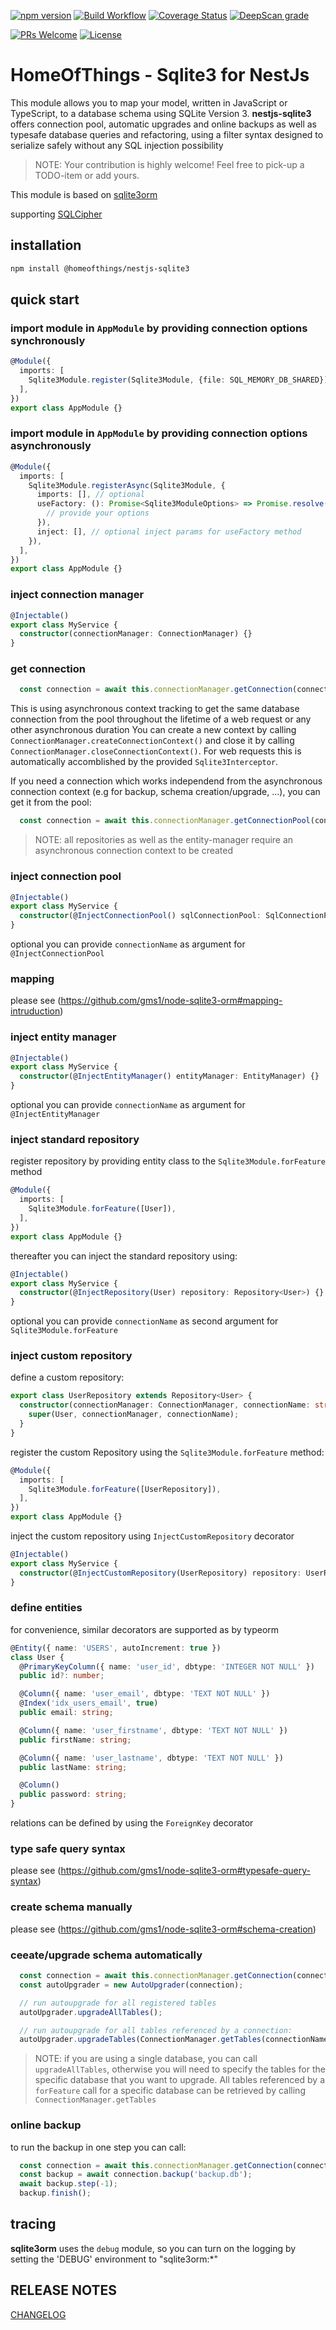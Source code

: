 [![npm version](https://badge.fury.io/js/%40homeofthings%2Fnestjs-sqlite3.svg)](https://badge.fury.io/js/%40homeofthings%2Fnestjs-sqlite3)
[![Build Workflow](https://github.com/gms1/HomeOfThings/actions/workflows/build.yml/badge.svg?branch=master)](https://github.com/gms1/HomeOfThings/actions/workflows/build.yml)
[![Coverage Status](https://codecov.io/gh/gms1/HomeOfThings/branch/master/graph/badge.svg?flag=nestjs-sqlite3)](https://codecov.io/gh/gms1/HomeOfThings)
[![DeepScan grade](https://deepscan.io/api/teams/439/projects/987/branches/1954/badge/grade.svg)](https://deepscan.io/dashboard#view=project&tid=439&pid=987&bid=1954)

[![PRs Welcome](https://img.shields.io/badge/PRs-welcome-brightgreen.svg?style=flat-square)](http://makeapullrequest.com)
[![License](https://img.shields.io/npm/l/@homeofthings/nestjs-sqlite3.svg?style=flat-square)](https://github.com/gms1/HomeOfThings/blob/master/LICENSE)

# HomeOfThings - Sqlite3 for NestJs

This module allows you to map your model, written in JavaScript or TypeScript, to a database schema using SQLite Version 3.
**nestjs-sqlite3** offers connection pool, automatic upgrades and online backups as well as typesafe database queries and refactoring, using a filter syntax designed to serialize safely without any SQL injection possibility

> NOTE: Your contribution is highly welcome! Feel free to pick-up a TODO-item or add yours.

This module is based on [sqlite3orm](https://www.npmjs.com/package/sqlite3orm)

supporting [SQLCipher](https://github.com/gms1/node-sqlite3-orm/blob/master/docs/sqlcipher.md)

## installation

```bash
npm install @homeofthings/nestjs-sqlite3
```

## quick start

### import module in `AppModule` by providing connection options synchronously

```Typescript
@Module({
  imports: [
    Sqlite3Module.register(Sqlite3Module, {file: SQL_MEMORY_DB_SHARED}),
  ],
})
export class AppModule {}
```

### import module in `AppModule` by providing connection options asynchronously

```Typescript
@Module({
  imports: [
    Sqlite3Module.registerAsync(Sqlite3Module, {
      imports: [], // optional
      useFactory: (): Promise<Sqlite3ModuleOptions> => Promise.resolve({
        // provide your options
      }),
      inject: [], // optional inject params for useFactory method
    }),
  ],
})
export class AppModule {}
```

### inject connection manager

```Typescript
@Injectable()
export class MyService {
  constructor(connectionManager: ConnectionManager) {}
}
```

### get connection

```Typescript
  const connection = await this.connectionManager.getConnection(connectionName);
```

This is using asynchronous context tracking to get the same database connection from the pool throughout the lifetime of a web request or any other asynchronous duration
You can create a new context by calling `ConnectionManager.createConnectionContext()` and close it by calling `ConnectionManager.closeConnectionContext()`.
For web requests this is automatically accomblished by the provided `Sqlite3Interceptor`.

If you need a connection which works independend from the asynchronous connection context (e.g for backup, schema creation/upgrade, ...), you can get it from the pool:

```Typescript
  const connection = await this.connectionManager.getConnectionPool(connectionName).get();
```

> NOTE: all repositories as well as the entity-manager require an asynchronous connection context to be created

### inject connection pool

```Typescript
@Injectable()
export class MyService {
  constructor(@InjectConnectionPool() sqlConnectionPool: SqlConnectionPool) {}
}
```

optional you can provide `connectionName` as argument for `@InjectConnectionPool`

### mapping

please see (https://github.com/gms1/node-sqlite3-orm#mapping-intruduction)

### inject entity manager

```Typescript
@Injectable()
export class MyService {
  constructor(@InjectEntityManager() entityManager: EntityManager) {}
}
```

optional you can provide `connectionName` as argument for `@InjectEntityManager`

### inject standard repository

register repository by providing entity class to the `Sqlite3Module.forFeature` method

```Typescript
@Module({
  imports: [
    Sqlite3Module.forFeature([User]),
  ],
})
export class AppModule {}
```

thereafter you can inject the standard repository using:

```Typescript
@Injectable()
export class MyService {
  constructor(@InjectRepository(User) repository: Repository<User>) {}
}
```

optional you can provide `connectionName` as second argument for `Sqlite3Module.forFeature`

### inject custom repository

define a custom repository:

```Typescript
export class UserRepository extends Repository<User> {
  constructor(connectionManager: ConnectionManager, connectionName: string) {
    super(User, connectionManager, connectionName);
  }
}
```

register the custom Repository using the `Sqlite3Module.forFeature` method:

```Typescript
@Module({
  imports: [
    Sqlite3Module.forFeature([UserRepository]),
  ],
})
export class AppModule {}
```

inject the custom repository using `InjectCustomRepository` decorator

```Typescript
@Injectable()
export class MyService {
  constructor(@InjectCustomRepository(UserRepository) repository: UserRepository) {}
}
```

### define entities

for convenience, similar decorators are supported as by typeorm

```Typescript
@Entity({ name: 'USERS', autoIncrement: true })
class User {
  @PrimaryKeyColumn({ name: 'user_id', dbtype: 'INTEGER NOT NULL' })
  public id?: number;

  @Column({ name: 'user_email', dbtype: 'TEXT NOT NULL' })
  @Index('idx_users_email', true)
  public email: string;

  @Column({ name: 'user_firstname', dbtype: 'TEXT NOT NULL' })
  public firstName: string;

  @Column({ name: 'user_lastname', dbtype: 'TEXT NOT NULL' })
  public lastName: string;

  @Column()
  public password: string;
}
```

relations can be defined by using the `ForeignKey` decorator

### type safe query syntax

please see (https://github.com/gms1/node-sqlite3-orm#typesafe-query-syntax)

### create schema manually

please see (https://github.com/gms1/node-sqlite3-orm#schema-creation)

### ceeate/upgrade schema automatically

```Typescript
  const connection = await this.connectionManager.getConnection(connectionName);
  const autoUpgrader = new AutoUpgrader(connection);

  // run autoupgrade for all registered tables
  autoUpgrader.upgradeAllTables();

  // run autoupgrade for all tables referenced by a connection:
  autoUpgrader.upgradeTables(ConnectionManager.getTables(connectionName));
```

> NOTE: if you are using a single database, you can call `upgradeAllTables`, otherwise you will need to specify the tables for the specific database that you want to upgrade.
> All tables referenced by a `forFeature` call for a specific database can be retrieved by calling `ConnectionManager.getTables`

### online backup

to run the backup in one step you can call:

```Typescript
  const connection = await this.connectionManager.getConnection(connectionName);
  const backup = await connection.backup('backup.db');
  await backup.step(-1);
  backup.finish();
```

## tracing

**sqlite3orm** uses the `debug` module, so you can turn on the logging by setting the 'DEBUG' environment to "sqlite3orm:\*"

## RELEASE NOTES

[CHANGELOG](./CHANGELOG.md)
